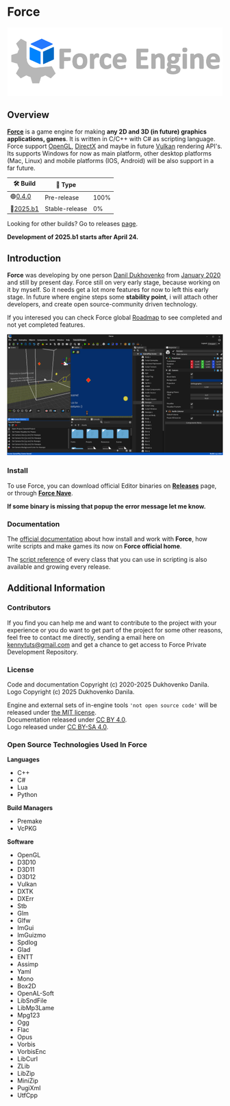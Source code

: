 # Force

![image](.github/ForceHome.png)

## Overview

[**Force**](https://danil-dukhovenko.gitbook.io/force) is a game engine for making **any 2D and 3D (in future) graphics applications, games**. It is written in C/C++ with C# as scripting language. Force support [OpenGL](https://www.khronos.org/opengl/), [DirectX](https://en.wikipedia.org/wiki/DirectX) and maybe in future
[Vulkan](https://www.khronos.org/vulkan/) rendering API's. Its supports Windows for now as main platform, other desktop platforms (Mac, Linux) and mobile platforms (IOS, Android) will be also support in a far future. 

| 🛠️ **Build** | 📑 **Type** | |
|------|------|------|
| 🟢[0.4.0](https://github.com/KennyProgrammer/Force/releases/tag/v0.4.0)| Pre-release | 100% |
🔴[2025.b1](https://github.com/KennyProgrammer/Force/issues/12)| Stable-release|   0% |

Looking for other builds? Go to releases [page](https://github.com/KennyProgrammer/Force/releases). 

**Development of 2025.b1 starts after April 24.**

## Introduction

**Force** was developing by one person [Danil Dukhovenko](https://github.com/KennyProgrammer/Force/commits?author=KennyProgrammer) from [January 2020](https://danil-dukhovenko.gitbook.io/force/other/insider) and still by present day. Force still on very early stage, because working on it by myself. So it needs get a lot more features for now to left this early stage. In future where engine steps some **stability point**, i will attach other developers, and create open source-community driven technology. 

If you interesed you can check Force global [Roadmap](.github/Force-RoadMap.md) to see completed and not yet completed features.

![image](.github/323007544-605798bb-cf59-4a6a-a973-ab5bd87c71e0.png) 

### Install

To use Force, you can download official Editor binaries on [**Releases**](https://github.com/KennyProgrammer/Force/releases) page, or through [**Force Nave**](https://github.com/KennyProgrammer/Force-Nave). 

**If some binary is missing that popup the error message let me know.**

### Documentation
The [official documentation](https://danil-dukhovenko.gitbook.io/force/) about how install and work with **Force**, how write scripts and make games its now on **Force official home**.

The [script reference](https://danil-dukhovenko.gitbook.io/force/force-scripting-api) of every class that you can use in scripting is also available and growing every release. 

## Additional Information

### Contributors

If you find you can help me and want to contribute to the project with your experience or you do want to get part of the project for some other
reasons, feel free to contact me directly, sending a email here on kennytuts@gmail.com and get a chance to get access to Force Private Development Repository.

### License

Code and documentation Copyright (c) 2020-2025 Dukhovenko Danila.\
Logo Copyright (c) 2025 Dukhovenko Danila.

Engine and external sets of in-engine tools `'not open source code'` will be released under [the MIT license](./).\
Documentation released under [CC BY 4.0](https://creativecommons.org/licenses/by/4.0/).\
Logo released under [CC BY-SA 4.0](https://creativecommons.org/licenses/by-sa/4.0/).

### Open Source Technologies Used In Force

 **Languages**

* C++
* C#
* Lua
* Python

 **Build Managers**

* Premake
* VcPKG

 **Software**

* OpenGL
* D3D10
* D3D11
* D3D12
* Vulkan
* DXTK
* DXErr
* Stb
* Glm
* Glfw
* ImGui
* ImGuizmo
* Spdlog
* Glad
* ENTT
* Assimp
* Yaml
* Mono
* Box2D
* OpenAL-Soft
* LibSndFile
* LibMp3Lame
* Mpg123
* Ogg
* Flac
* Opus
* Vorbis
* VorbisEnc
* LibCurl
* ZLib
* LibZip
* MiniZip
* PugiXml
* UtfCpp
